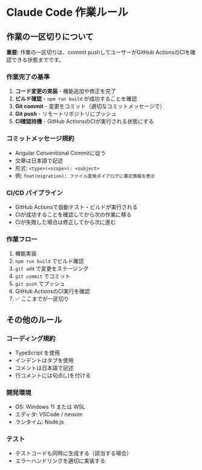 # Claude Code 作業ルール

## 作業の一区切りについて

**重要:** 作業の一区切りは、commit pushしてユーザーがGitHub ActionsのCIを確認できる状態までです。

### 作業完了の基準

1. **コード変更の実装** - 機能追加や修正を完了
2. **ビルド確認** - `npm run build` が成功することを確認
3. **Git commit** - 変更をコミット（適切なコミットメッセージで）
4. **Git push** - リモートリポジトリにプッシュ
5. **CI確認待機** - GitHub ActionsのCIが実行される状態にする

### コミットメッセージ規約

- Angular Conventional Commitに従う
- 文章は日本語で記述
- 形式: `<type>(<scope>): <subject>`
- 例: `feat(migration): ファイル変換ダイアログに書式情報を表示`

### CI/CD パイプライン

- GitHub Actionsで自動テスト・ビルドが実行される
- CIが成功することを確認してから次の作業に移る
- CIが失敗した場合は修正してから次に進む

### 作業フロー

1. 機能実装
2. `npm run build` でビルド確認
3. `git add` で変更をステージング
4. `git commit` でコミット
5. `git push` でプッシュ
6. GitHub ActionsのCI実行を確認
7. ✅ ここまでが一区切り

## その他のルール

### コーディング規約

- TypeScript を使用
- インデントはタブを使用
- コメントは日本語で記述
- 行コメントには句点(。)を付ける

### 開発環境

- OS: Windows 11 または WSL
- エディタ: VSCode / neovim
- ランタイム: Node.js

### テスト

- テストコードも同時に生成する（該当する場合）
- エラーハンドリングを適切に実装する
